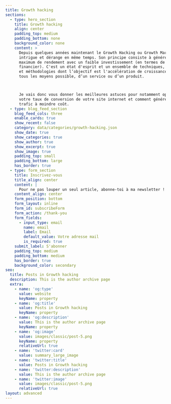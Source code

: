 ```yaml
---
title: Growth hacking
sections:
  - type: hero_section
    title: Growth hacking
    align: center
    padding_top: medium
    padding_bottom: none
    background_color: none
    content: >
      Depuis quelques années maintenant le Growth Hacking ou Growth Marketing
      intrigue et dérange en même temps. Son principe consiste à générer un
      maximum de rendement avec un faible investissement (en termes de temps et
      financier). C'est un état d'esprit et un ensemble de techniques, d'outils,
      et méthodologies dont l’objectif est l'accélération de croissance, par
      tous les moyens possible, d’un service ou d’un produit.



      Je vais donc vous donner les meilleures astuces pour notamment optimiser
      votre taux de conversion de votre site internet et comment générer du
      trafic à moindre coût.
  - type: blog_feed_section
    blog_feed_cols: three
    enable_cards: true
    show_recent: false
    category: data/categories/growth-hacking.json
    show_date: true
    show_categories: true
    show_author: true
    show_excerpt: true
    show_image: true
    padding_top: small
    padding_bottom: large
    has_border: true
  - type: form_section
    title: Inscrivez-vous
    title_align: center
    content: |
      Pour ne pas louper un seul article, abonne-toi à ma newsletter !
    content_align: center
    form_position: bottom
    form_layout: inline
    form_id: subscribeForm
    form_action: /thank-you
    form_fields:
      - input_type: email
        name: email
        label: Email
        default_value: Votre adresse mail
        is_required: true
    submit_label: S'abonner
    padding_top: medium
    padding_bottom: medium
    has_border: true
    background_color: secondary
seo:
  title: Posts in Growth hacking
  description: This is the author archive page
  extra:
    - name: 'og:type'
      value: website
      keyName: property
    - name: 'og:title'
      value: Posts in Growth hacking
      keyName: property
    - name: 'og:description'
      value: This is the author archive page
      keyName: property
    - name: 'og:image'
      value: images/classic/post-5.png
      keyName: property
      relativeUrl: true
    - name: 'twitter:card'
      value: summary_large_image
    - name: 'twitter:title'
      value: Posts in Growth hacking
    - name: 'twitter:description'
      value: This is the author archive page
    - name: 'twitter:image'
      value: images/classic/post-5.png
      relativeUrl: true
layout: advanced
---
```

